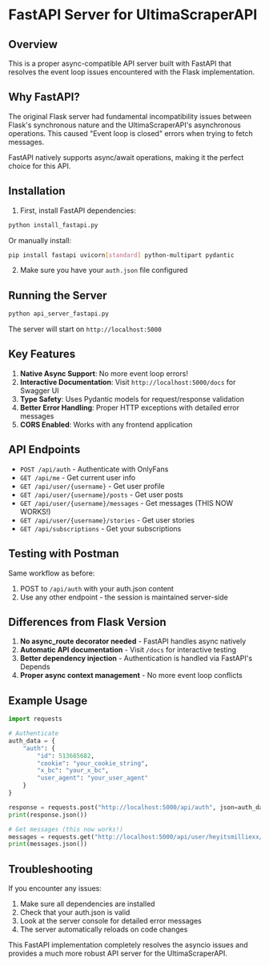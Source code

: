# FastAPI Server for UltimaScraperAPI

## Overview

This is a proper async-compatible API server built with FastAPI that resolves the event loop issues encountered with the Flask implementation.

## Why FastAPI?

The original Flask server had fundamental incompatibility issues between Flask's synchronous nature and the UltimaScraperAPI's asynchronous operations. This caused "Event loop is closed" errors when trying to fetch messages.

FastAPI natively supports async/await operations, making it the perfect choice for this API.

## Installation

1. First, install FastAPI dependencies:
```bash
python install_fastapi.py
```

Or manually install:
```bash
pip install fastapi uvicorn[standard] python-multipart pydantic
```

2. Make sure you have your `auth.json` file configured

## Running the Server

```bash
python api_server_fastapi.py
```

The server will start on `http://localhost:5000`

## Key Features

1. **Native Async Support**: No more event loop errors!
2. **Interactive Documentation**: Visit `http://localhost:5000/docs` for Swagger UI
3. **Type Safety**: Uses Pydantic models for request/response validation
4. **Better Error Handling**: Proper HTTP exceptions with detailed error messages
5. **CORS Enabled**: Works with any frontend application

## API Endpoints

- `POST /api/auth` - Authenticate with OnlyFans
- `GET /api/me` - Get current user info
- `GET /api/user/{username}` - Get user profile
- `GET /api/user/{username}/posts` - Get user posts
- `GET /api/user/{username}/messages` - Get messages (THIS NOW WORKS!)
- `GET /api/user/{username}/stories` - Get user stories
- `GET /api/subscriptions` - Get your subscriptions

## Testing with Postman

Same workflow as before:
1. POST to `/api/auth` with your auth.json content
2. Use any other endpoint - the session is maintained server-side

## Differences from Flask Version

1. **No async_route decorator needed** - FastAPI handles async natively
2. **Automatic API documentation** - Visit `/docs` for interactive testing
3. **Better dependency injection** - Authentication is handled via FastAPI's Depends
4. **Proper async context management** - No more event loop conflicts

## Example Usage

```python
import requests

# Authenticate
auth_data = {
    "auth": {
        "id": 513665682,
        "cookie": "your_cookie_string",
        "x_bc": "your_x_bc",
        "user_agent": "your_user_agent"
    }
}

response = requests.post("http://localhost:5000/api/auth", json=auth_data)
print(response.json())

# Get messages (this now works!)
messages = requests.get("http://localhost:5000/api/user/heyitsmilliexx/messages")
print(messages.json())
```

## Troubleshooting

If you encounter any issues:
1. Make sure all dependencies are installed
2. Check that your auth.json is valid
3. Look at the server console for detailed error messages
4. The server automatically reloads on code changes

This FastAPI implementation completely resolves the asyncio issues and provides a much more robust API server for the UltimaScraperAPI.